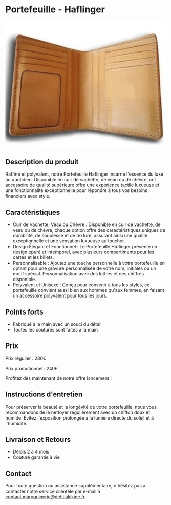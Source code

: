 # Portefeuille - Haflinger

![Image du sac à main](/public/haflinger.png)

## Description du produit

Raffiné et polyvalent, notre Portefeuille Haflinger incarne l'essence du luxe au quotidien. Disponible en cuir de vachette, de veau ou de chèvre, cet accessoire de qualité supérieure offre une expérience tactile luxueuse et une fonctionnalité exceptionnelle pour répondre à tous vos besoins financiers avec style.

## Caractéristiques

- Cuir de Vachette, Veau ou Chèvre : Disponible en cuir de vachette, de veau ou de chèvre, chaque option offre des caractéristiques uniques de durabilité, de souplesse et de texture, assurant ainsi une qualité exceptionnelle et une sensation luxueuse au toucher.
- Design Élégant et Fonctionnel : Le Portefeuille Haflinger présente un design épuré et intemporel, avec plusieurs compartiments pour les cartes et les billets.
- Personnalisable : Ajoutez une touche personnelle à votre portefeuille en optant pour une gravure personnalisée de votre nom, initiales ou un motif spécial. Personnalisation avec des lettres et des chiffres disponible.
- Polyvalent et Unisexe : Conçu pour convenir à tous les styles, ce portefeuille convient aussi bien aux hommes qu'aux femmes, en faisant un accessoire polyvalent pour tous les jours.

## Points forts

- Fabriqué à la main avec un souci du détail
- Toutes les coutures sont faites à la main

## Prix

Prix régulier : 280€

Prix promotionnel : 240€

Profitez dès maintenant de notre offre lancement !

## Instructions d'entretien

Pour préserver la beauté et la longévité de votre portefeuille, nous vous recommandons de le nettoyer régulièrement avec un chiffon doux et humide. Évitez l'exposition prolongée à la lumière directe du soleil et à l'humidité.

## Livraison et Retours

- Délais 2 à 4 mois
- Couture garantie à vie

## Contact

Pour toute question ou assistance supplémentaire, n'hésitez pas à contacter notre service clientèle par e-mail à contact.maroquinerie@detitiakikine.fr .
